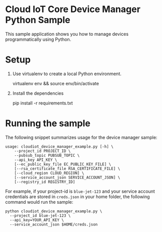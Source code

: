 # Cloud IoT Core Device Manager Python Sample

This sample application shows you how to manage devices programmatically using
Python.


# Setup

1. Use virtualenv to create a local Python environment.

    virtualenv env && source env/bin/activate

2. Install the dependencies

    pip install -r requirements.txt


# Running the sample

The following snippet summarizes usage for the device manager sample:

    usage: cloudiot_device_manager_example.py [-h] \
        --project_id PROJECT_ID \
        --pubsub_topic PUBSUB_TOPIC \
        --api_key API_KEY \
        [--ec_public_key_file EC_PUBLIC_KEY_FILE] \
        [--rsa_certificate_file RSA_CERTIFICATE_FILE] \
        [--cloud_region CLOUD_REGION] \
        [--service_account_json SERVICE_ACCOUNT_JSON] \
        [--registry_id REGISTRY_ID]


For example, if your project-id is `blue-jet-123` and your service account
credentials are stored in `creds.json` in your home folder, the following
command would run the sample:

    python cloudiot_device_manager_example.py \
      --project_id blue-jet-123 \
      --api_key=YOUR_API_KEY \
      --service_account_json $HOME/creds.json
